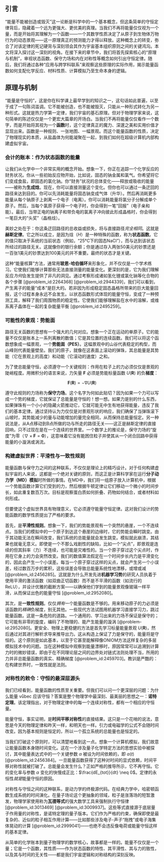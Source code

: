 ## 引言
“能量不能被创造或毁灭”这一论断是科学中的一个基本概念，但这条简单的守恒定律背后，隐藏着一个远为更强大、更优美的真理。当我们不再将能量仅仅视为一个量，而是开始将其理解为一个函数——一个其数学性质决定了从原子到生物体万物行为的动态景观——这一原理真正的预测能力才得以释放。这种概念上的转变，弥合了对该定律的死记硬背与深刻领会其作为宇宙基本组织原则之间的关键鸿沟。本文将深入探讨这一深刻的视角。在接下来的章节中，我们将首先探索核心的“原理与机制”，审视状态函数、保守力场和内在对称性等概念如何引出守恒定律。随后，我们将通过各种“应用与跨学科联系”来观察这些原理的实际作用，揭示能量函数如何支配化学反应、材料性质、计算模拟乃至生命本身的逻辑。

## 原理与机制

“能量是守恒的”，这是你在科学课上最早学到的知识之一，这句话如此普遍，以至于成了一句陈词滥调。它不能被创造，也不能被毁灭，只能从一种形式转化为另一种形式。这就是热力学第一定律，我们宇宙的基石原理。但对于物理学家来说，这句简单的陈述仅仅是一个更宏大篇章的开场白。当我们不再将能量仅仅看作一个数字，而是开始将其视为一个**函数**时，这个定律真正的魔力、深邃之美和实用价值才显现出来。函数是一种规则、一张地图、一幅景观。而这个能量函数的性质，决定了物理现实的本质，从盐晶体为何能凝聚在一起，到我们如何在超级计算机内部构建虚拟宇宙。

### 会计的账本：作为状态函数的能量

让我们从化学中一个非常实用的概念开始。想象一下，你正在追踪一个化学反应的财务状况。你从一些初始反应物开始，比如说，固态的钠金属和氯气。你希望将它们变成食盐，即固态的氯化钠。你“财务”状况的总体变化——释放或吸收的能量——被称为**生成焓**。现在，你可以直接测量这个变化。但你也可以通过一条迂回的路径来达到目的。你可以先消耗能量将固态钠变成气体（升华）。然后再消耗更多能量从每个钠原子上剥离一个电子（电离）。你可以消耗能量将氯分子分解成单个原子。然后，当每个氯原子获得一个电子时，你会得到一笔“回报”（电子亲和能）。最后，当带正电的钠离子和带负电的氯离子冲向彼此形成晶格时，你会得到一笔巨大的“头奖”（晶格焓）。

美妙之处在于：你这条迂回路径的总收益或损失，将与直接路径*完全相同*。这就是**赫斯定律**。它之所以成立，是因为焓（$H$）是一种特殊的函数，称为**状态函数**。它的值只取决于系统的当前状态（例如，“25°C下的固态NaCl”），而与达到该状态所经过的路径无关。这就像你的银行余额；你是通过存入两张50美元的钞票还是一百张1美元的钞票达到100美元的并不重要。最终的状态才是关键。

这种“能量核算”方法，通常用**玻恩-哈伯循环**来形象化，并不仅仅是一个学术练习。它使我们能够计算那些无法直接测量的能量变化。更深刻的是，它为我们理解反应*为何*会发生提供了非凡的洞见。通过考察形成诸如氢化锂或氯化钠等化合物的各个步骤 [@problem_id:2264368] [@problem_id:2944339]，我们可以看到，产生离子的能量“成本”是巨大的。若非因为形成稳定固态晶格所带来的巨大能量回报，这个过程本身永远不会发生。以状态函数形式体现的能量守恒，变成了一种预测工具，解释了我们周围物质的稳定性。它使我们能够理解盐在水中的溶解，或维系离子晶体在一起的复杂能量平衡 [@problem_id:2495259]。

### 可能性的景观：势能面

路径无关函数的思想有一个强大的几何对应。想象一个正在运动的单原子。它的能量不仅仅是账本上一系列离散的数值；它是其位置的连续函数。我们可以将这个函数想象成一幅景观，一个**势能面（PES）**。这幅景观中的山谷代表稳定的构型，而山峰则代表能量壁垒。我们的原子，就像在这表面上滚动的弹珠，其总能量是其势能（它在景观上的高度）和动能（它滚动的速度）之和。

为了使总能量守恒，必须遵守一个关键规则：作用在粒子上的力必须仅仅是景观的陡峭程度。用微积分的语言来说，力矢量 $\mathbf{F}$ 必须是势能标量函数 $U(\mathbf{R})$ 的负**梯度**：

$$ \mathbf{F}(\mathbf{R}) = -\nabla U(\mathbf{R}) $$

遵守此规则的力场称为**保守力场**。这个名字为何如此贴切？因为如果一个力可以写成一个势的梯度，它就保证了总能量是守恒的！想一想。如果力是别的什么东西，如果弹珠有一个小小的隐藏火箭推动它，它就可能无中生有地获得能量，违反了我们的基本定律。通过坚持认为力仅仅是对景观形状的响应，我们确保了当弹珠滚下山坡时，其势能减少的量与动能增加的量完全相同，从而保持总能量恒定。另一种说法是，从A点移动到B点所做的功与所走的路径无关——这正是赫斯定律的直接回响，只不过现在是在一个连续的世界里。一个数学上的推论是，保守力场的“旋度”为零（$\nabla \times \mathbf{F} = \mathbf{0}$），这意味着它没有能困住粒子并使其从一个闭合回路中获得能量的小漩涡或涡流。

### 构建虚拟世界：平滑性与一致性规则

能量函数与保守力之间的这种联系，不仅仅是理论上的精巧设计。对于任何构建虚拟宇宙的人来说，这都是一个绝对关键的原则，而这正是计算科学家在运行**分子动力学（MD）模拟**时所做的事情。在MD中，我们将一组原子放入计算机中，根据一个势能函数计算它们受到的力，然后根据牛顿定律让它们移动一个微小的时间步长，如此重复数百万次。目标是观察蛋白质如何折叠、药物如何结合，或者材料如何形成。

但要使这个虚拟世界具有物理意义，它必须遵守能量守恒定律。这对我们设计的势能函数的数学性质提出了严格的要求。

首先，是**平滑性规则**。想象一下，我们的势能景观有一个突然的悬崖，一个不连续点。当我们的模拟中的一个原子到达这个悬崖的边缘时，它的势能会瞬时跳变。由于其动能无法在瞬间改变，我们系统的总能量就会发生跳变。模拟就此崩溃，其结果也就毫无意义。即使是一个不那么戏剧性的缺陷，比如一个“尖点”，即景观是连续的但其斜率（力）不连续，也可能是灾难性的。当一个原子穿过这个尖点时，作用在它身上的力会突然改变。我们的数值算法假定在一个时间步长内力是平滑变化的，因此会产生一个小误差。每当一个原子穿过这样的尖点，就会产生另一个小误差，经过数百万步的累积，这些误差会导致总能量系统性地漂移，或增或减 [@problem_id:2456285]。这就是为什么开发先进**机器学习势**的研究人员执着于使用平滑的激活函数（如双曲正切函数）而不是不平滑的函数（如流行的ReLU），并设计优雅的截断方案——以确保他们学到的能量景观像玻璃一样平滑，从而保证出色的能量守恒 [@problem_id:2952080]。

其次，是**一致性规则**。仅仅*拥有*一个能量函数是不够的。用来移动原子的力必须是该函数的*精确*负梯度，别无其他。一些现代方法试图用机器学习直接学习力，跳过能量函数。这是一条危险的道路。一个通用的、学习出来的力场不保证是保守的；它可能有非零的旋度，编码了不物理的、能产生能量的漩涡 [@problem-id:2952080]。更安全、物理上更稳健的方法是首先学习标量能量景观 $U(\mathbf{R})$，然后通过对其进行解析求导来推导出力。这从构造上保证了力是保守的，能量将是守恒的。这个原则是如此基本，以至于它甚至能解释像ONIOM方法这样复杂的多层模拟技术中的问题。当在这种模拟中观察到能量漂移时，原因常常可以追溯到计算力时的微妙错误，即由于在不同理论层之间的边界处对链式法则处理不当，所用的力并非总能量函数的真实、精确梯度 [@problem_id:2459703]。教训是严酷的：在构建世界时，一致性就是法则。

### 对称性的敕令：守恒的最深层源头

我们已经看到，能量函数的性质至关重要。但我们可以问一个更深层的问题：为什么能量 vůbec 应该守恒？答案是整个物理学中最深刻、最美丽的思想之一：**诺特定理**。该定理指出，对于物理定律中的每一个连续对称性，都有一个相应的守恒量。

能量守恒，事实证明，是**时间平移对称性**的直接结果。这只是一个花哨的说法，意思是今天的物理定律和昨天一样，和明天也一样。引力或电磁学的公式不会随时间改变。因为基本规则是恒定的，所以一个孤立系统的总能量也是恒定的。

当我们打破这个原则时，可以清楚地看到这一点。想象一个计算机模拟，我们故意让能量函数本身随时间变化。这在一个涉及量子化学特定方法的思想实验中被探讨，其中能量表达式中的一个关键参数 $\alpha$ 被设为时间依赖的，即 $\alpha(t)$ [@problem_id:2456384]。一旦能量函数获得了这种对时间的显式依赖，时间平移对称性就被打破了。总能量会发生什么？正如严格的推导所示，它不再守恒。它的变化率与参数 $\alpha$ 变化的快慢成正比：$\frac{dE_{tot}}{dt} \neq 0$。定律的永恒性*就是*能量守恒的原因。

对称性与守恒之间的这种联系，是动力学的终极源代码。在经典力学中，哈密顿函数生成系统的时间演化。在量子场论这个更抽象的领域，粒子是涨落场的短暂激发，物理学家使用称为**瓦德等式**的强大数学工具来强制执行守恒律 [@problem_id:3013469] [@problem_id:3009937]。这些等式直接源于底层量子作用量的对称性，是诺特定理的量子版本。它们作为严格的约束，确保即使是最复杂的、近似的粒子相互作用计算——比如那些涉及电子-声子“拖拽”或电子海集体晃动的计算 [@problem_id:2999041]——也绝不会违反像电荷或能量守恒这样的基本定律。

从简单的化学账本到量子物理学的数学核心，故事都是一样的。能量不仅仅是一个量；它是一个函数，其性质——作为状态函数的特性、其平滑性、其与力的致性，以及其与时间的无关性——都是我们宇宙逻辑和对称结构的深刻反映。

